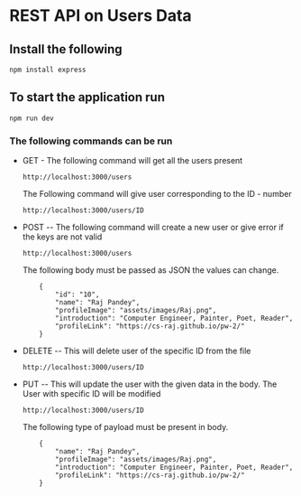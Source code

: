 # REST API on Users Data

## Install the following

```
npm install express
```


## To start the application run

```
npm run dev
```

### The following commands can be run

* GET - The following command will get all the users present
    ```
    http://localhost:3000/users
    ```
    The Following command will give user corresponding to the ID - number
     ```
    http://localhost:3000/users/ID
    ```
    

* POST -- The following command will create a new user or give error if the keys are not valid

    ```
    http://localhost:3000/users
    ```
    
    The following body must be passed as JSON the values can change.     
    ```
        {
            "id": "10",
            "name": "Raj Pandey",
            "profileImage": "assets/images/Raj.png",
            "introduction": "Computer Engineer, Painter, Poet, Reader",
            "profileLink": "https://cs-raj.github.io/pw-2/"
        }
    ```
* DELETE -- This will delete user of the specific ID from the file
     ```
    http://localhost:3000/users/ID
    ```

* PUT -- This will update the user with the given data in the body. The User with specific ID will be modified

     ```
    http://localhost:3000/users/ID
    ```
    
    The following type of payload must be present in body.
    
    ```
        {
            "name": "Raj Pandey",
            "profileImage": "assets/images/Raj.png",
            "introduction": "Computer Engineer, Painter, Poet, Reader",
            "profileLink": "https://cs-raj.github.io/pw-2/"
        }
    ```